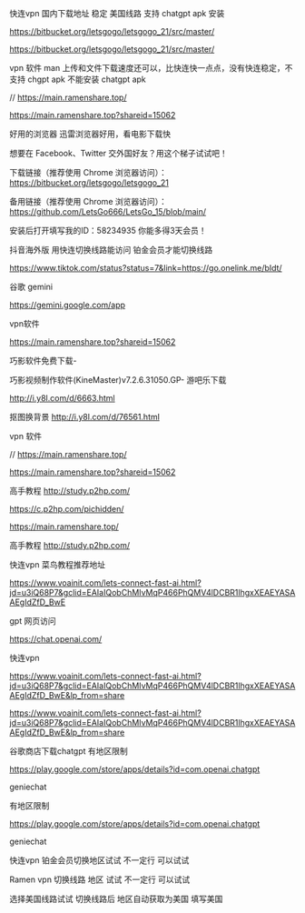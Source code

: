 快连vpn  国内下载地址  稳定 美国线路 支持  chatgpt   apk  安装


https://bitbucket.org/letsgogo/letsgogo_21/src/master/


https://bitbucket.org/letsgogo/letsgogo_21/src/master/


vpn 软件  man   上传和文件下载速度还可以，比快连快一点点，没有快连稳定，不支持  chgpt   apk  不能安装   chatgpt   apk

// https://main.ramenshare.top/

https://main.ramenshare.top?shareid=15062



好用的浏览器  迅雷浏览器好用，看电影下载快





想要在 Facebook、Twitter 交外国好友？用这个梯子试试吧！

下载链接（推荐使用 Chrome 浏览器访问）：https://bitbucket.org/letsgogo/letsgogo_21

备用链接（推荐使用 Chrome 浏览器访问）：https://github.com/LetsGo666/LetsGo_15/blob/main/

安装后打开填写我的ID：58234935 你能多得3天会员！

抖音海外版 用快连切换线路能访问 铂金会员才能切换线路

https://www.tiktok.com/status?status=7&link=https://go.onelink.me/bIdt/

谷歌 gemini

https://gemini.google.com/app

vpn软件

https://main.ramenshare.top?shareid=15062

巧影软件免费下载-

巧影视频制作软件(KineMaster)v7.2.6.31050.GP- 游吧乐下载

http://i.y8l.com/d/6663.html

抠图换背景 http://i.y8l.com/d/76561.html

vpn 软件

// https://main.ramenshare.top/

https://main.ramenshare.top?shareid=15062

高手教程 http://study.p2hp.com/

https://c.p2hp.com/pichidden/

https://main.ramenshare.top/

高手教程 http://study.p2hp.com/



快连vpn   菜鸟教程推荐地址

https://www.voainit.com/lets-connect-fast-ai.html?jd=u3iQ68P7&gclid=EAIaIQobChMIvMqP466PhQMV4lDCBR1lhgxXEAEYASAAEgIdZfD_BwE




gpt  网页访问

https://chat.openai.com/


快连vpn

https://www.voainit.com/lets-connect-fast-ai.html?jd=u3iQ68P7&gclid=EAIaIQobChMIvMqP466PhQMV4lDCBR1lhgxXEAEYASAAEgIdZfD_BwE&lp_from=share





https://www.voainit.com/lets-connect-fast-ai.html?jd=u3iQ68P7&gclid=EAIaIQobChMIvMqP466PhQMV4lDCBR1lhgxXEAEYASAAEgIdZfD_BwE&lp_from=share

谷歌商店下载chatgpt 有地区限制

https://play.google.com/store/apps/details?id=com.openai.chatgpt

geniechat

有地区限制

https://play.google.com/store/apps/details?id=com.openai.chatgpt

geniechat

快连vpn 铂金会员切换地区试试 不一定行 可以试试

Ramen vpn 切换线路 地区 试试 不一定行 可以试试


选择美国线路试试     切换线路后   地区自动获取为美国    填写美国












